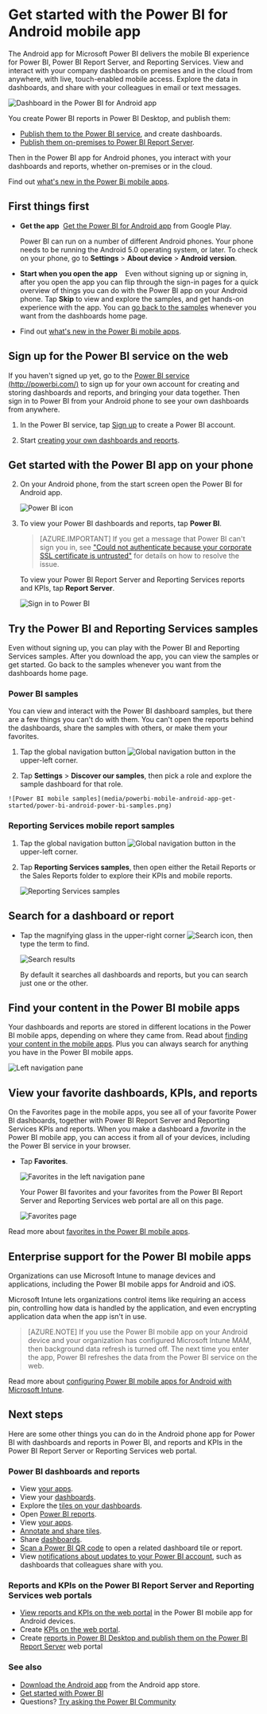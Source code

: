 <properties 
   pageTitle="Get started with the Power BI for Android mobile app"
   description="Learn how the Android mobile app for Microsoft Power BI brings Power BI to your pocket, with mobile access to business information on premises and in the cloud."
   services="powerbi" 
   documentationCenter="" 
   authors="maggiesMSFT" 
   manager="erikre" 
   backup=""
   editor=""
   tags=""
   qualityFocus="complete"
   qualityDate="05/18/2016"/>
 
<tags
   ms.service="powerbi"
   ms.devlang="NA"
   ms.topic="article"
   ms.tgt_pltfrm="NA"
   ms.workload="powerbi"
   ms.date="09/01/2017"
   ms.author="maggies"/>

# Get started with the Power BI for Android mobile app

The Android app for Microsoft Power BI delivers the mobile BI experience for Power BI, Power BI Report Server, and Reporting Services. View and interact with your company dashboards on premises and in the cloud from anywhere, with live, touch-enabled mobile access. Explore the data in dashboards, and share with your colleagues in email or text messages. 

![Dashboard in the Power BI for Android app](media/powerbi-mobile-android-app-get-started/power-bi-android-dashboard-optimized-090117.png)

You create Power BI reports in Power BI Desktop, and publish them:

- [Publish them to the Power BI service](powerbi-service-get-started.md), and create dashboards.
- [Publish them on-premises to Power BI Report Server](reportserver-quickstart-powerbi-report.md).

Then in the Power BI app for Android phones, you interact with your dashboards and reports, whether on-premises or in the cloud.

Find out [what's new in the Power Bi mobile apps](powerbi-mobile-whats-new-in-the-mobile-apps.md).

## First things first

-   **Get the app**  [Get the Power BI for Android app](http://go.microsoft.com/fwlink/?LinkID=544867) from Google Play.

    Power BI can run on a number of different Android phones. Your phone needs to be running the Android 5.0 operating system, or later. To check on your phone, go to **Settings** > **About device** > **Android version**. 

-   **Start when you open the app**    Even without signing up or signing in, after you open the app you can flip through the sign-in pages for a quick overview of things you can do with the Power BI app on your Android phone. Tap **Skip** to view and explore the samples, and get hands-on experience with the app. You can [go back to the samples](powerbi-mobile-android-app-get-started.md#try-the-power-bi-and-reporting-services-samples) whenever you want from the dashboards home page.

-   Find out [what's new in the Power Bi mobile apps](powerbi-mobile-whats-new-in-the-mobile-apps.md).

## Sign up for the Power BI service on the web

If you haven't signed up yet, go to the [Power BI service (http://powerbi.com/)](http://powerbi.com/) to sign up for your own account for creating and storing dashboards and reports, and bringing your data together. Then sign in to Power BI from your Android phone to see your own dashboards from anywhere.

1.  In the Power BI service, tap [Sign up](http://go.microsoft.com/fwlink/?LinkID=513879) to create a Power BI account.

2.   Start [creating your own dashboards and reports](powerbi-service-get-started.md).

## Get started with the Power BI app on your phone

2.  On your Android phone, from the start screen open the Power BI for Android app.

    ![Power BI icon](media/powerbi-mobile-android-app-get-started/power-bi-logo-android.png)

3.  To view your Power BI dashboards and reports, tap **Power BI**.  

    > [AZURE.IMPORTANT] If you get a message that Power BI can't sign you in, see ["Could not authenticate because your corporate SSL certificate is untrusted"](powerbi-mobile-android-could-not-sign-you-in.md) for details on how to resolve the issue.

    To view your Power BI Report Server and Reporting Services reports and KPIs, tap **Report Server**.

    ![Sign in to Power BI](media/powerbi-mobile-android-app-get-started/power-bi-connect-to-login.png)

## Try the Power BI and Reporting Services samples  
Even without signing up, you can play with the Power BI and Reporting Services samples. After you download the app, you can view the samples or get started. Go back to the samples whenever you want from the dashboards home page.

### Power BI samples

You can view and interact with the Power BI dashboard samples, but there are a few things you can't do with them. You can't open the reports behind the dashboards, share the samples with others, or make them your favorites.

1.   Tap the global navigation button ![Global navigation button](media/powerbi-mobile-android-app-get-started/power-bi-android-options-icon.png) in the upper-left corner.
  
2.   Tap **Settings** > **Discover our samples**, then pick a role and explore the sample dashboard for that role.  

    ![Power BI mobile samples](media/powerbi-mobile-android-app-get-started/power-bi-android-power-bi-samples.png)

### Reporting Services mobile report samples

1.   Tap the global navigation button ![Global navigation button](media/powerbi-mobile-android-app-get-started/power-bi-android-options-icon.png) in the upper-left corner.

2.  Tap **Reporting Services samples**, then open either the Retail Reports or the Sales Reports folder to explore their KPIs and mobile reports.

    ![Reporting Services samples](media/powerbi-mobile-android-app-get-started/power-bi-android-reporting-services-samples.png)

## Search for a dashboard or report

* Tap the magnifying glass in the upper-right corner ![Search icon](media/powerbi-mobile-android-app-get-started/power-bi-ipad-search-icon.png), then type the term to find.

    ![Search results](media/powerbi-mobile-android-app-get-started/power-bi-android-tablet-search.png)

    By default it searches all dashboards and reports, but you can search just one or the other.

## Find your content in the Power BI mobile apps

Your dashboards and reports are stored in different locations in the Power BI mobile apps, depending on where they came from. Read  about [finding your content in the mobile apps](powerbi-mobile-find-content-mobile-devices.md). Plus you can always search for anything you have in the Power BI mobile apps. 

![Left navigation pane](media/powerbi-mobile-android-app-get-started/power-bi-mobile-new-nav-no-numbers.png)

## View your favorite dashboards, KPIs, and reports

On the Favorites page in the mobile apps, you see all of your favorite Power BI dashboards, together with Power BI Report Server and Reporting Services KPIs and reports. When you make a dashboard a *favorite* in the Power BI mobile app, you can access it from all of your devices, including the Power BI service in your browser. 

-  Tap **Favorites**.

    ![Favorites in the left navigation pane](media/powerbi-mobile-android-app-get-started/power-bi-android-favorite-left-nav.png)
   
    Your Power BI favorites and your favorites from the Power BI Report Server and Reporting Services web portal are all on this page.

    ![Favorites page](media/powerbi-mobile-android-app-get-started/power-bi-android-favorites-callouts.png)

Read more about [favorites in the Power BI mobile apps](powerbi-mobile-favorites.md).

## Enterprise support for the Power BI mobile apps

Organizations can use Microsoft Intune to manage devices and applications, including the Power BI mobile apps for Android and iOS.

Microsoft Intune lets organizations control items like requiring an access pin, controlling how data is handled by the application, and even encrypting application data when the app isn't in use.

> [AZURE.NOTE] If you use the Power BI mobile app on your Android device and your organization has configured Microsoft Intune MAM, then background data refresh is turned off. The next time you enter the app, Power BI refreshes the data from the Power BI service on the web.

Read more about [configuring Power BI mobile apps for Android with Microsoft Intune](powerbi-admin-mobile-intune.md). 

## Next steps

Here are some other things you can do in the Android phone app for Power BI with dashboards and reports in Power BI, and reports and KPIs in the Power BI Report Server or Reporting Services web portal.

### Power BI dashboards and reports

-   View [your apps](powerbi-service-what-are-apps.md).
-   View your [dashboards](powerbi-mobile-create-dashboard.md).
-   Explore the [tiles on your dashboards](powerbi-mobile-tiles-in-the-android-app.md).
-   Open [Power BI reports](powerbi-mobile-reports-in-the-android-app.md).
-   View [your apps](powerbi-service-what-are-apps.md).
-   [Annotate and share tiles](powerbi-mobile-annotate-and-share-a-tile-from-the-android-app.md).
-   Share [dashboards](powerbi-mobile-share-a-dashboard-from-the-iphone-app.md).
-   [Scan a Power BI QR code](powerbi-mobile-qr-code-for-tile.md) to open a related dashboard tile or report. 
-   View [notifications about updates to your Power BI account](powerbi-mobile-notification-center.md), such as dashboards that colleagues share with you.

### Reports and KPIs on the Power BI Report Server and Reporting Services web portals

- [View reports and KPIs on the web portal](powerbi-mobile-iphone-kpis-mobile-reports.md) in the Power BI mobile app for Android devices.
- Create [KPIs on the web portal](https://docs.microsoft.com/sql/reporting-services/working-with-kpis-in-reporting-services).
- Create [reports in Power BI Desktop and publish them on the Power BI Report Server](reportserver-quickstart-powerbi-report.md) web portal

### See also

-  [Download the Android app](http://go.microsoft.com/fwlink/?LinkID=544867) from the Android app store.
-  [Get started with Power BI](powerbi-service-get-started.md)
- Questions? [Try asking the Power BI Community](http://community.powerbi.com/)
